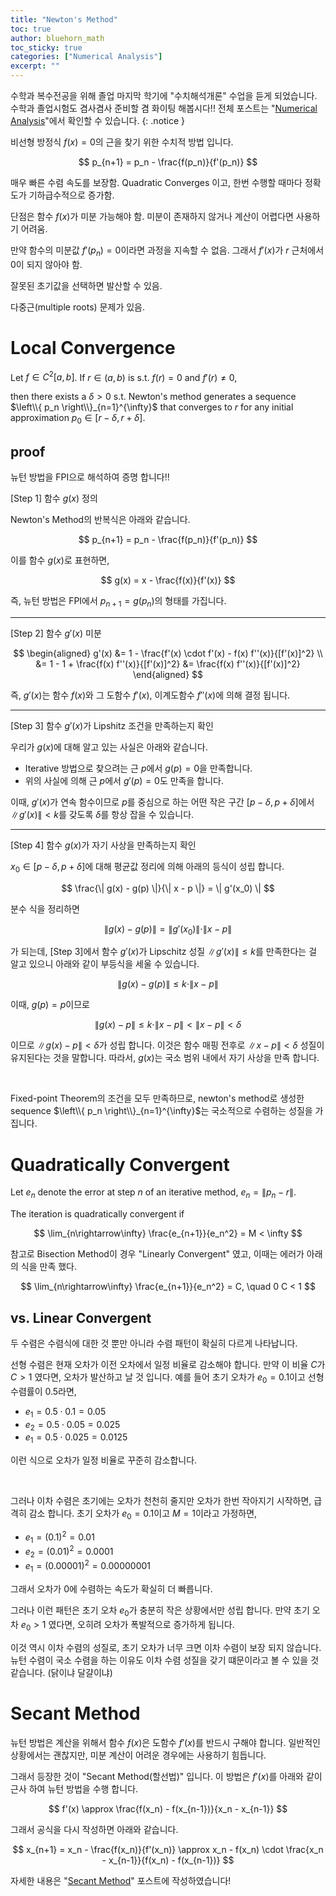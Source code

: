```yaml
---
title: "Newton's Method"
toc: true
author: bluehorn_math
toc_sticky: true
categories: ["Numerical Analysis"]
excerpt: ""
---
```


수학과 복수전공을 위해 졸업 마지막 학기에 "수치해석개론" 수업을 듣게 되었습니다. 수학과 졸업시험도 겸사겸사 준비할 겸 화이팅 해봅시다!! 전체 포스트는 "[Numerical Analysis](/categories/numerical-analysis)"에서 확인할 수 있습니다.
{: .notice }

비선형 방정식 $f(x) = 0$의 근을 찾기 위한 수치적 방법 입니다.

$$
p_{n+1} = p_n - \frac{f(p_n)}{f'(p_n)}
$$

매우 빠른 수렴 속도를 보장함. Quadratic Converges 이고, 한번 수행할 때마다 정확도가 기하급수적으로 증가함.

단점은 함수 $f(x)$가 미분 가능해야 함. 미분이 존재하지 않거나 계산이 어렵다면 사용하기 어려움.

만약 함수의 미분값 $f'(p_n) = 0$이라면 과정을 지속할 수 없음. 그래서 $f'(x)$가 $r$ 근처에서 0이 되지 않아야 함.

잘못된 초기값을 선택하면 발산할 수 있음.

다중근(multiple roots) 문제가 있음.

# Local Convergence

<div class="theorem" markdown="1">

Let $f \in C^2[a, b]$. If $r \in (a, b)$ is s.t. $f(r) = 0$ and $f'(r) \ne 0$,

then there exists a $\delta > 0$ s.t.
Newton's method generates a sequence $\left\\{ p_n \right\\}_{n=1}^{\infty}$
that converges to $r$ for any initial approximation $p_0 \in [r-\delta, r+\delta]$.

</div>

## proof

뉴턴 방법을 FPI으로 해석하여 증명 합니다!!

<div class="proof" markdown="1">

[Step 1] 함수 $g(x)$ 정의

Newton's Method의 반복식은 아래와 같습니다.

$$
p_{n+1} = p_n - \frac{f(p_n)}{f'(p_n)}
$$

이를 함수 $g(x)$로 표현하면,

$$
g(x) = x - \frac{f(x)}{f'(x)}
$$

즉, 뉴턴 방법은 FPI에서 $p_{n+1} = g(p_n)$의 형태를 가집니다.

<hr/>

[Step 2] 함수 $g'(x)$ 미분

$$
\begin{aligned}
g'(x)
&= 1 - \frac{f'(x) \cdot f'(x) - f(x) f''(x)}{[f'(x)]^2} \\
&= 1 - 1 + \frac{f(x) f''(x)}{[f'(x)]^2}
&= \frac{f(x) f''(x)}{[f'(x)]^2}
\end{aligned}
$$

즉, $g'(x)$는 함수 $f(x)$와 그 도함수 $f'(x)$, 이계도함수 $f''(x)$에 의해 결정 됩니다.

<hr/>

[Step 3] 함수 $g'(x)$가 Lipshitz 조건을 만족하는지 확인

우리가 $g(x)$에 대해 알고 있는 사실은 아래와 같습니다.

- Iterative 방법으로 찾으려는 근 $p$에서 $g(p) = 0$을 만족합니다.
- 위의 사실에 의해 근 $p$에서 $g'(p) = 0$도 만족을 합니다.

이때, $g'(x)$가 연속 함수이므로 $p$를 중심으로 하는 어떤 작은 구간 $[p-\delta, p+\delta]$에서 $\| g'(x) \| < k$를 갖도록 $\delta$를 항상 잡을 수 있습니다.

<hr/>

[Step 4] 함수 $g(x)$가 자기 사상을 만족하는지 확인

$x_0 \in [p-\delta, p+\delta]$에 대해 평균값 정리에 의해 아래의 등식이 성립 합니다.

$$
\frac{\| g(x) - g(p) \|}{\| x - p \|} = \| g'(x_0) \|
$$

분수 식을 정리하면

$$
\| g(x) - g(p) \| = \| g'(x_0) \| \cdot \| x - p \|
$$

가 되는데, [Step 3]에서 함수 $g'(x)$가 Lipschitz 성질 $\|g'(x)\| \le k$를 만족한다는 걸 알고 있으니 아래와 같이 부등식을 세울 수 있습니다.

$$
\| g(x) - g(p) \| \le k \cdot \| x - p \|
$$

이때, $g(p) = p$이므로

$$
\| g(x) - p \| \le k \cdot \| x - p \| < \| x - p\| < \delta
$$

이므로 $\| g(x) - p \| < \delta$가 성립 합니다. 이것은 함수 매핑 전후로 $\| x - p\| < \delta$ 성질이 유지된다는 것을 말합니다. 따라서, $g(x)$는 국소 범위 내에서 자기 사상을 만족 합니다.

<br/>

Fixed-point Theorem의 조건을 모두 만족하므로, newton's method로 생성한 sequence $\left\\{ p_n \right\\}_{n=1}^{\infty}$는 국소적으로 수렴하는 성질을 가집니다.

</div>


# Quadratically Convergent

<div class="definition" markdown="1">

Let $e_n$ denote the error at step $n$ of an iterative method, $e_n = \|p_n - r\|$.

The iteration is quadratically convergent if

$$
\lim_{n\rightarrow\infty} \frac{e_{n+1}}{e_n^2} = M < \infty
$$

</div>

참고로 Bisection Method이 경우 "Linearly Convergent" 였고, 이때는 에러가 아래의 식을 만족 했다.

$$
\lim_{n\rightarrow\infty} \frac{e_{n+1}}{e_n^2} = C, \quad 0 C < 1
$$

## vs. Linear Convergent

두 수렴은 수렴식에 대한 것 뿐만 아니라 수렴 패턴이 확실히 다르게 나타납니다.

선형 수렴은 현재 오차가 이전 오차에서 일정 비율로 감소해야 합니다. 만약 이 비율 $C$가 $C > 1$ 였다면, 오차가 발산하고 날 것 입니다. 예를 들어 초기 오차가 $e_0 = 0.1$이고 선형 수렴률이 $0.5$라면,

- $e_1 = 0.5 \cdot 0.1 = 0.05$
- $e_2 = 0.5 \cdot 0.05 = 0.025$
- $e_1 = 0.5 \cdot 0.025 = 0.0125$

이런 식으로 오차가 일정 비율로 꾸준히 감소합니다.

<br/>

그러나 이차 수렴은 초기에는 오차가 천천히 줄지만 오차가 한번 작아지기 시작하면, 급격히 감소 합니다. 초기 오차가 $e_0 = 0.1$이고 $M = 1$이라고 가정하면,

- $e_1 = (0.1)^2 = 0.01$
- $e_2 = (0.01)^2 = 0.0001$
- $e_1 = (0.00001)^2 = 0.0000 0001$

그래서 오차가 0에 수렴하는 속도가 확실히 더 빠릅니다.

그러나 이런 패턴은 초기 오차 $e_0$가 충분히 작은 상황에서만 성립 합니다. 만약 초기 오차 $e_0 > 1$ 였다면, 오히려 오차가 폭발적으로 증가하게 됩니다.

이것 역시 이차 수렴의 성질로, 초기 오차가 너무 크면 이차 수렴이 보장 되지 않습니다. 뉴턴 수렴이 국소 수렴을 하는 이유도 이차 수렴 성질을 갖기 떄문이라고 볼 수 있을 것 같습니다. (닭이냐 달걀이냐)

# Secant Method

뉴턴 방법은 계산을 위해서 함수 $f(x)$은 도함수 $f'(x)$를 반드시 구해야 합니다. 일반적인 상황에서는 괜찮지만, 미분 계산이 어려운 경우에는 사용하기 힘듭니다.

그래서 등장한 것이 "Secant Method(할선법)" 입니다. 이 방법은 $f'(x)$를 아래와 같이 근사 하여 뉴턴 방법을 수행 합니다.

$$
f'(x) \approx \frac{f(x_n) - f(x_{n-1})}{x_n - x_{n-1}}
$$

그래서 공식을 다시 작성하면 아래와 같습니다.

$$
x_{n+1} = x_n - \frac{f(x_n)}{f'(x_n)} \approx x_n - f(x_n) \cdot \frac{x_n - x_{n-1}}{f(x_n) - f(x_{n-1})}
$$

자세한 내용은 "[Secant Method](/2025/03/18/secant-method/)" 포스트에 작성하였습니다!

